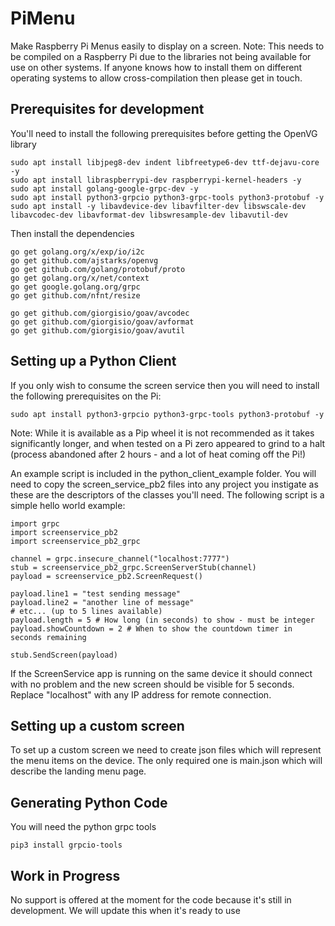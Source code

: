 # PiMenu
Make Raspberry Pi Menus easily to display on a screen. Note: This needs to be compiled on a Raspberry Pi due to the libraries not being available for use on other systems. If anyone knows how to install them on different operating systems to allow cross-compilation then please get in touch. 

## Prerequisites for development
You'll need to install the following prerequisites before getting the OpenVG library

```
sudo apt install libjpeg8-dev indent libfreetype6-dev ttf-dejavu-core -y
sudo apt install libraspberrypi-dev raspberrypi-kernel-headers -y
sudo apt install golang-google-grpc-dev -y
sudo apt install python3-grpcio python3-grpc-tools python3-protobuf -y
sudo apt install -y libavdevice-dev libavfilter-dev libswscale-dev libavcodec-dev libavformat-dev libswresample-dev libavutil-dev
```

Then install the dependencies

```
go get golang.org/x/exp/io/i2c
go get github.com/ajstarks/openvg
go get github.com/golang/protobuf/proto
go get golang.org/x/net/context
go get google.golang.org/grpc
go get github.com/nfnt/resize

go get github.com/giorgisio/goav/avcodec
go get github.com/giorgisio/goav/avformat
go get github.com/giorgisio/goav/avutil
```
## Setting up a Python Client

If you only wish to consume the screen service then you will need to install the following prerequisites on the Pi:
```
sudo apt install python3-grpcio python3-grpc-tools python3-protobuf -y
```
Note: While it is available as a Pip wheel it is not recommended as it takes significantly longer, and when tested on a Pi zero appeared to grind to a halt (process abandoned after 2 hours - and a lot of heat coming off the Pi!)

An example script is included in the python_client_example folder. You will need to copy the screen_service_pb2 files into any project you instigate as these are the descriptors of the classes you'll need. The following script is a simple hello world example:

```
import grpc
import screenservice_pb2
import screenservice_pb2_grpc

channel = grpc.insecure_channel("localhost:7777")
stub = screenservice_pb2_grpc.ScreenServerStub(channel)
payload = screenservice_pb2.ScreenRequest()

payload.line1 = "test sending message"
payload.line2 = "another line of message"
# etc... (up to 5 lines available)
payload.length = 5 # How long (in seconds) to show - must be integer
payload.showCountdown = 2 # When to show the countdown timer in seconds remaining

stub.SendScreen(payload)
```

If the ScreenService app is running on the same device it should connect with no problem and the new screen should be visible for 5 seconds. Replace "localhost" with any IP address for remote connection.


## Setting up a custom screen
To set up a custom screen we need to create json files which will represent the menu items on the device. The only required one is main.json which will describe the landing menu page. 

## Generating Python Code
You will need the python grpc tools

```
pip3 install grpcio-tools
```

## Work in Progress
No support is offered at the moment for the code because it's still in development. We will update this when it's ready to use

